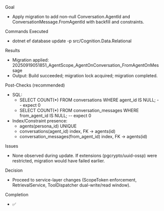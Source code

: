 Goal
- Apply migration to add non-null Conversation.AgentId and ConversationMessage.FromAgentId with backfill and constraints.

Commands Executed
- dotnet ef database update -p src/Cognition.Data.Relational

Results
- Migration applied: 20250919051851_AgentScope_AgentOnConversation_FromAgentOnMessage
- Output: Build succeeded; migration lock acquired; migration completed.

Post-Checks (recommended)
- SQL:
  - SELECT COUNT(*) FROM conversations WHERE agent_id IS NULL; -- expect 0
  - SELECT COUNT(*) FROM conversation_messages WHERE from_agent_id IS NULL; -- expect 0
- Index/Constraint presence:
  - agents(persona_id) UNIQUE
  - conversations(agent_id) index, FK -> agents(id)
  - conversation_messages(from_agent_id) index, FK -> agents(id)

Issues
- None observed during update. If extensions (pgcrypto/uuid-ossp) were restricted, migration would have failed earlier.

Decision
- Proceed to service-layer changes (ScopeToken enforcement, RetrievalService, ToolDispatcher dual-write/read window).

Completion
- ✅

